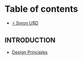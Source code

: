 # Table of contents

- [:zap: Syron U$D](README.md)

## INTRODUCTION

- [Design Principles](introduction/design-principles.md)
<!-- - [Brand Guidelines](introduction/brand-guidelines.md)
- [How updates work](introduction/how-updates-work.md)
- [Accessibility](introduction/accessibility.md) -->

<!-- ## IDENTITY

- [Logos](identity/logos.md)
- [Colors](identity/colors.md)
- [Typography](identity/typography.md)
- [Imagery](identity/imagery.md)

## COMPONENTS

- [Icons](components/icons.md)
- [Buttons](components/buttons.md)
- [Inputs](components/inputs.md) -->
